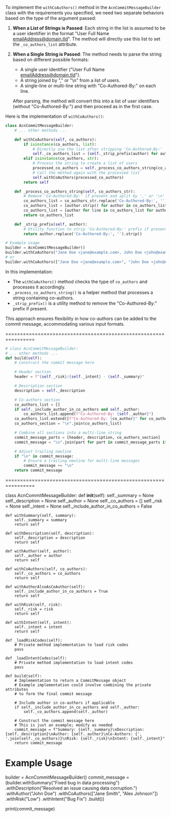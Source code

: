 To implement the `withCoAuthors()` method in the `AcnCommitMessageBuilder` class with the requirements you specified, we need two separate behaviors based on the type of the argument passed:

1. **When a List of Strings is Passed**: Each string in the list is assumed to be a user identifier in the format "User Full Name <emailAddress@domain.tld>". The method will directly use this list to set the `_co_authors_list` attribute.

2. **When a Single String is Passed**: The method needs to parse the string based on different possible formats:
   - A single user identifier ("User Full Name <emailAddress@domain.tld>").
   - A string joined by "," or "\n" from a list of users.
   - A single-line or multi-line string with "Co-Authored-By:" on each line.

   After parsing, the method will convert this into a list of user identifiers (without "Co-Authored-By:") and then proceed as in the first case.

Here is the implementation of `withCoAuthors()`:

```python
class AcnCommitMessageBuilder:
    # ... other methods ...

    def withCoAuthors(self, co_authors):
        if isinstance(co_authors, list):
            # Directly use the list after stripping 'Co-Authored-By:'
            self._co_authors_list = [self._strip_prefix(author) for author in co_authors]
        elif isinstance(co_authors, str):
            # Process the string to create a list of users
            processed_co_authors = self._process_co_authors_string(co_authors)
            # Call the method again with the processed list
            self.withCoAuthors(processed_co_authors)
        return self

    def _process_co_authors_string(self, co_authors_str):
        # Remove 'Co-Authored-By:' if present and split by ',' or '\n'
        co_authors_list = co_authors_str.replace('Co-Authored-By:', '').split(',')
        co_authors_list = [author.strip() for author in co_authors_list]
        co_authors_list = [author for line in co_authors_list for author in line.split('\n') if author.strip()]
        return co_authors_list

    def _strip_prefix(self, author):
        # Utility function to strip 'Co-Authored-By:' prefix if present
        return author.replace('Co-Authored-By:', '').strip()

# Example usage
builder = AcnCommitMessageBuilder()
builder.withCoAuthors("Jane Doe <jane@example.com>, John Doe <john@example.com>\nAlex Smith <alex@example.com>")
# or
builder.withCoAuthors(["Jane Doe <jane@example.com>", "John Doe <john@example.com>", "Alex Smith <alex@example.com>"])
```

In this implementation:
- The `withCoAuthors()` method checks the type of `co_authors` and processes it accordingly.
- `_process_co_authors_string()` is a helper method that processes a string containing co-authors.
- `_strip_prefix()` is a utility method to remove the "Co-Authored-By:" prefix if present.

This approach ensures flexibility in how co-authors can be added to the commit message, accommodating various input formats.

================================================================

``` python
# class AcnCommitMessageBuilder:
# ... other methods ...
def build(self):
    # Construct the commit message here

    # Header section
    header = f"{self._risk}/{self._intent} - {self._summary}"

    # Description section
    description = self._description

    # Co-authors section
    co_authors_list = []
    if self._include_author_in_co_authors and self._author:
        co_authors_list.append(f"Co-Authored-By: {self._author}")
    co_authors_list.extend([f"Co-Authored-By: {co_author}" for co_author in self._co_authors])
    co_authors_section = "\n".join(co_authors_list)

    # Combine all sections into a multi-line string
    commit_message_parts = [header, description, co_authors_section]
    commit_message = "\n".join(part for part in commit_message_parts if part.strip())

    # Adjust trailing newline
    if "\n" in commit_message:
        # Ensure a trailing newline for multi-line messages
        commit_message += "\n"
    return commit_message

```
================================================================

class AcnCommitMessageBuilder:
    def __init__(self):
        self._summary = None
        self._description = None
        self._author = None
        self._co_authors = []
        self._risk = None
        self._intent = None
        self._include_author_in_co_authors = False

    def withSummary(self, summary):
        self._summary = summary
        return self

    def withDescription(self, description):
        self._description = description
        return self

    def withAuthor(self, author):
        self._author = author
        return self

    def withCoAuthors(self, co_authors):
        self._co_authors = co_authors
        return self

    def withAuthorAlsoAsCoAuthor(self):
        self._include_author_in_co_authors = True
        return self

    def withRisk(self, risk):
        self._risk = risk
        return self

    def withIntent(self, intent):
        self._intent = intent
        return self

    def _loadRiskCodes(self):
        # Private method implementation to load risk codes
        pass

    def _loadIntentCodes(self):
        # Private method implementation to load intent codes
        pass

    def build(self):
        # Implementation to return a CommitMessage object
        # Example implementation could involve combining the private attributes
        # to form the final commit message

        # Include author in co-authors if applicable
        if self._include_author_in_co_authors and self._author:
            self._co_authors.append(self._author)

        # Construct the commit message here
        # This is just an example; modify as needed
        commit_message = f"Summary: {self._summary}\nDescription: {self._description}\nAuthor: {self._author}\nCo-Authors: {', '.join(self._co_authors)}\nRisk: {self._risk}\nIntent: {self._intent}"
        return commit_message

# Example Usage
builder = AcnCommitMessageBuilder()
commit_message = (builder.withSummary("Fixed bug in data processing")
                  .withDescription("Resolved an issue causing data corruption.")
                  .withAuthor("John Doe")
                  .withCoAuthors(["Jane Smith", "Alex Johnson"])
                  .withRisk("Low")
                  .withIntent("Bug Fix")
                  .build())

print(commit_message)
